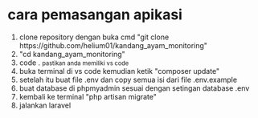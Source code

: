 <h1>cara pemasangan apikasi</h1>
<ol>
    <li>clone repository dengan buka cmd "git clone https://github.com/helium01/kandang_ayam_monitoring"</li>
    <li>"cd kandang_ayam_monitoring"</li>
    <li>code . <small>pastikan anda memiliki vs code </small></li>
    <li>buka terminal di vs code kemudian ketik "composer update"</li>
    <li>setelah itu buat file .env dan copy semua isi dari file .env.example</li>
    <li>buat database di phpmyadmin sesuai dengan setingan database .env</li>
    <li>kembali ke terminal "php artisan migrate"</li>
    <li>jalankan laravel</li>
</ol>

